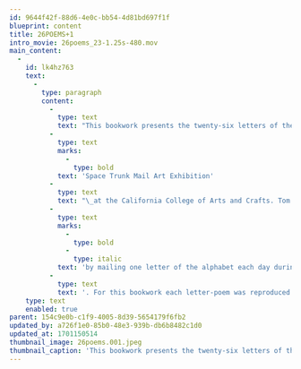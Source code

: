 ```yaml
---
id: 9644f42f-88d6-4e0c-bb54-4d81bd697f1f
blueprint: content
title: 26POEMS+1
intro_movie: 26poems_23-1.25s-480.mov
main_content:
  -
    id: lk4hz763
    text:
      -
        type: paragraph
        content:
          -
            type: text
            text: "This bookwork presents the twenty-six letters of the (Latin) alphabet, each conceived as a concrete poem. These poems were originally produced for Dana Ashley’s 1971\_"
          -
            type: text
            marks:
              -
                type: bold
            text: 'Space Trunk Mail Art Exhibition'
          -
            type: text
            text: "\_at the California College of Arts and Crafts. Tom contributed\_"
          -
            type: text
            marks:
              -
                type: bold
              -
                type: italic
            text: 'by mailing one letter of the alphabet each day during the exhibit’s first 26 days'
          -
            type: text
            text: '. For this bookwork each letter-poem was reproduced faithfully to the originals, with black parts printed offset, then adding color, cutouts, folds, fragments, tip-ins, etc. by hand. This edition also adds another concrete poem uniquely produced for this bookwork based on the “alphabet” theme. This is a limited boxed edition of 150 numbered copies of 27 plates plus cover, 16 x 16 cm., each edition signed by the author.'
    type: text
    enabled: true
parent: 154c9e0b-c1f9-4005-8d39-5654179f6fb2
updated_by: a726f1e0-85b0-48e3-939b-db6b8482c1d0
updated_at: 1701150514
thumbnail_image: 26poems.001.jpeg
thumbnail_caption: 'This bookwork presents the twenty-six letters of the (Latin) alphabet, each conceived as a concrete poem. These poems were originally produced for Dana Ashley’s 1971 Space Trunk Mail Art Exhibition at the California College of Arts and Crafts by mailing one letter of the alphabet each day during the exhibit’s first 26 days. This edition also adds another concrete poem uniquely produced for this bookwork based on the “alphabet” theme.'
---
```

